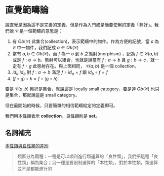 # 直覺範疇論

說直覺是因為這不是完善的定義，但是作為入門或是簡要使用的定義「夠好」。我們說 $\mathcal{C}$ 是一個範疇的意思是：

1. 有 $Ob(\mathcal{C})$ 此集合(collection)，表示範疇中的物件。作為方便的記號，當 $a$ 為 $\mathcal{C}$ 中一物件，我們記成 $a \in Ob(\mathcal{C})$
2. 當有 $a, b \in Ob(\mathcal{C})$，而 $f$ 為一 $a$ 到 $b$ 之態射(morphism) ，記為 $f \in \mathcal{C}(a, b)$ 或是 $f : a \to b$。態射可以組合，也就是說當有 $f : a \to b$ 且 $g : b \to c$，就一定有 $f \circ g$ 此態射存在。與上面相同， $\mathcal{C}(a, b)$ 是一個 collection。
3. $id_a\ id_b$ 對 $f:a\to b$ 滿足 $f\circ id_a = f$ 跟 $id_b\circ f = f$
4. $(f\circ g)\circ h=f\circ (g\circ h)$

要是 $\mathcal{C}(a, b)$ 剛好是集合，就說這是 locally small category，要是連 $Ob(\mathcal{C})$ 也只是集合，那就說這是 small category。

但在最開始的時候，只要簡單的相信範疇給定的定義即可。

我們用本性類表示 **collection**，良性類則是 **set**。

## 名詞補充

[本性類與良性類的差別](https://zh.wikipedia.org/zh-hant/%E9%9B%86%E5%90%88_(%E6%95%B0%E5%AD%A6))
> 類區分為兩種：一種是可以順利進行類運算的「良性類」，我們把這種「良性類」稱為集合；另一種是要限制運算的「本性類」，對於本性類，類運算並不是都能進行的
